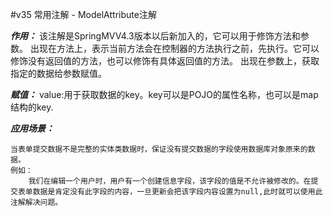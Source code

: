 #v35 常用注解 - ModelAttribute注解

***作用：***
    该注解是SpringMVV4.3版本以后新加入的，它可以用于修饰方法和参数。
    出现在方法上，表示当前方法会在控制器的方法执行之前，先执行。它可以修饰没有返回值的方法，也可以修饰有具体返回值的方法。
    出现在参数上，获取指定的数据给参数赋值。
    
***赋值：***
value:用于获取数据的key。key可以是POJO的属性名称，也可以是map结构的key.

***应用场景：***

    当表单提交数据不是完整的实体类数据时，保证没有提交数据的字段使用数据库对象原来的数据。
    例如：
        我们在编辑一个用户时，用户有一个创建信息字段，该字段的值是不允许被修改的。在提交表单数据是肯定没有此字段的内容，一旦更新会把该字段内容设置为null,此时就可以使用此注解解决问题。

